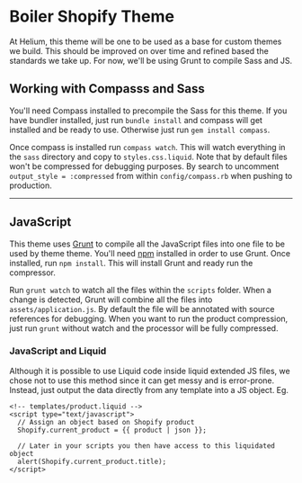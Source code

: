 # Boiler Shopify Theme
At Helium, this theme will be one to be used as a base for custom themes we build.
This should be improved on over time and refined based the standards we take up.
For now, we'll be using Grunt to compile Sass and JS.

## Working with Compasss and Sass
You'll need Compass installed to precompile the Sass for this theme. If you
have bundler installed, just run `bundle install` and compass will get installed
and be ready to use. Otherwise just run `gem install compass`.

Once compass is installed run `compass watch`. This will watch everything in the
`sass` directory and copy to `styles.css.liquid`. Note that by default files
won't be compressed for debugging purposes. By search to uncomment
`output_style = :compressed` from within `config/compass.rb` when pushing to
production.



---
## JavaScript
This theme uses [Grunt](http://gruntjs.com/) to compile all the JavaScript files
into one file to be used by theme theme. You'll need [npm](https://www.npmjs.com/)
installed in order to use Grunt. Once installed, run `npm install`. This will
install Grunt and ready run the compressor.

Run `grunt watch` to watch all the files within the `scripts` folder. When a
change is detected, Grunt will combine all the files into `assets/application.js`.
By default the file will be annotated with source references for debugging. When
you want to run the product compression, just run `grunt` without watch and
the processor will be fully compressed.

### JavaScript and Liquid
Although it is possible to use Liquid code inside liquid extended JS files, we
chose not to use this method since it can get messy and is error-prone. Instead,
just output the data directly from any template into a JS object. Eg.
```
<!-- templates/product.liquid -->
<script type="text/javascript">
  // Assign an object based on Shopify product
  Shopify.current_product = {{ product | json }};

  // Later in your scripts you then have access to this liquidated object
  alert(Shopify.current_product.title);
</script>
```
